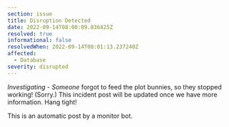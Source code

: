 ```yaml
---
section: issue
title: Disruption Detected
date: 2022-09-14T08:00:09.836425Z
resolved: true
informational: false
resolvedWhen: 2022-09-14T08:01:13.237240Z
affected:
  - Database
severity: disrupted
---
```

*Investigating* - _Someone_ forgot to feed the plot bunnies, so they stopped working! (Sorry.) This incident post will be updated once we have more information. Hang tight!

This is an automatic post by a monitor bot.
        